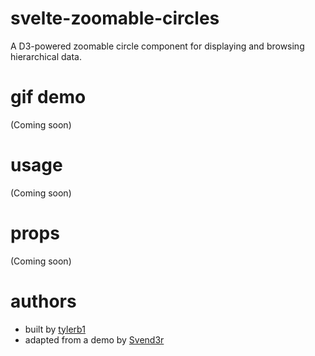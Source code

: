 # svelte-zoomable-circles

A D3-powered zoomable circle component for displaying and browsing hierarchical data.

# gif demo

(Coming soon)

# usage

(Coming soon)

# props

(Coming soon)

# authors

- built by [tylerb1](https://github.com/tylerb1) 
- adapted from a demo by [Svend3r](https://svend3r.dev/charts/circlePack)
